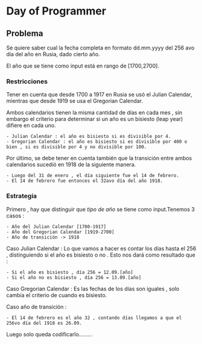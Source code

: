 # Day of Programmer

## Problema

Se quiere saber cual la fecha completa en formato dd.mm.yyyy del 256 avo día del año en Rusia, dado cierto año.

El año que se tiene como input está en rango de [1700,2700].

### Restricciones

Tener en cuenta que desde 1700 a 1917 en Rusia se usó el Julian Calendar, mientras que desde 1919 se usa el Gregorian Calendar.

Ambos calendarios tienen la misma cantidad de días en cada mes , sin embargo el criterio para determinar si un año es un bisiesto (leap year) difiere en cada uno.

    - Julian Calendar : el año es bisiesto si es divisible por 4.
    - Gregorian Calendar : el año es bisiesto si es divisible por 400 o bien , si es divisible por 4 y no divisible por 100.

Por último, se debe tener en cuenta también que la transición entre ambos calendarios sucedió en 1918 de la siguiente manera.

    - Luego del 31 de enero , el día siguiente fue el 14 de febrero.
    - El 14 de febrero fue entonces el 32avo día del año 1918.

### Estrategia

Primero , hay que distinguir que *tipo de año* se tiene como input.Tenemos 3 casos :

    - Año del Julian Calendar [1700-1917]
    - Año del Gregorian Calendar [1919-2700]
    - Año de transición -> 1918
Caso Julian Calendar :
Lo que vamos a hacer es contar los días hasta el 256 , distinguiendo si el año es bisiesto o no . Esto nos dará como resultado que :

    - Si el año es bisiesto , día 256 = 12.09.[año]
    - Si el año no es bisiesto , día 256 = 13.09.[año] 

Caso Gregorian Calendar :
Es las fechas de los días son iguales , solo cambia el criterio de cuando es bisiesto.

Caso año de transición :

    - El 14 de febrero es el año 32 , contando días llegamos a que el 256vo día del 1918 es 26.09.

Luego solo queda codificarlo.........